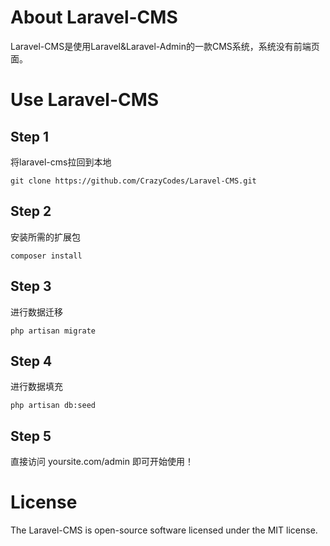 # About Laravel-CMS
Laravel-CMS是使用Laravel&Laravel-Admin的一款CMS系统，系统没有前端页面。

# Use Laravel-CMS
## Step 1 
将laravel-cms拉回到本地
```
git clone https://github.com/CrazyCodes/Laravel-CMS.git
```
## Step 2
安装所需的扩展包
```
composer install
```
## Step 3
进行数据迁移
```
php artisan migrate
```
## Step 4
进行数据填充
```
php artisan db:seed
```
## Step 5
直接访问 yoursite.com/admin 即可开始使用！
# License
The Laravel-CMS is open-source software licensed under the MIT license.
